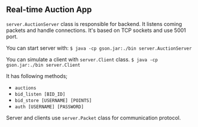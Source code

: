 ## Real-time Auction App
`server.AuctionServer` class is responsible for backend.
It listens coming packets and handle connections.
It's based on TCP sockets and use 5001 port.

You can start server with:
`$ java -cp gson.jar:./bin server.AuctionServer`

You can simulate a client with `server.Client` class.
`$ java -cp gson.jar:./bin server.Client`

It has following methods;
* `auctions`
* `bid_listen [BID_ID]`
* `bid_store [USERNAME] [POINTS]`
* `auth [USERNAME] [PASSWORD]`

Server and clients use `server.Packet` class for communication protocol.